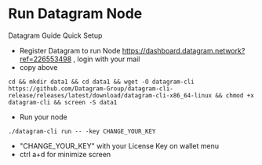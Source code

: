 # Run Datagram Node 
Datagram Guide Quick Setup
- Register Datagram to run Node https://dashboard.datagram.network?ref=226553498 , login with your mail
- copy above
```
cd && mkdir data1 && cd data1 && wget -O datagram-cli https://github.com/Datagram-Group/datagram-cli-release/releases/latest/download/datagram-cli-x86_64-linux && chmod +x datagram-cli && screen -S data1
```
- Run your node
```
./datagram-cli run -- -key CHANGE_YOUR_KEY
```
- "CHANGE_YOUR_KEY" with your License Key on wallet menu
- ctrl a+d for minimize screen
